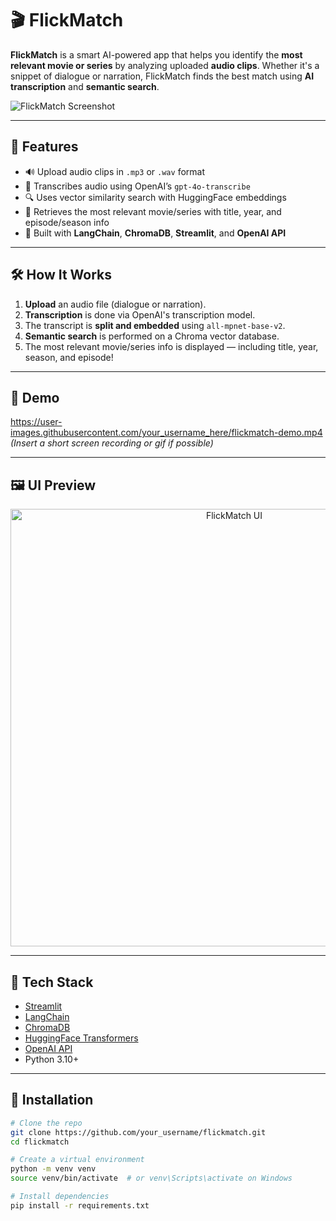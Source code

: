 # 🎬 FlickMatch

**FlickMatch** is a smart AI-powered app that helps you identify the **most relevant movie or series** by analyzing uploaded **audio clips**. Whether it's a snippet of dialogue or narration, FlickMatch finds the best match using **AI transcription** and **semantic search**.

![FlickMatch Screenshot](screenshots/flickmatch_ui.png)

---

## 🚀 Features

- 🔊 Upload audio clips in `.mp3` or `.wav` format
- 🤖 Transcribes audio using OpenAI’s `gpt-4o-transcribe`
- 🔍 Uses vector similarity search with HuggingFace embeddings
- 🎯 Retrieves the most relevant movie/series with title, year, and episode/season info
- 🧠 Built with **LangChain**, **ChromaDB**, **Streamlit**, and **OpenAI API**

---

## 🛠️ How It Works

1. **Upload** an audio file (dialogue or narration).
2. **Transcription** is done via OpenAI's transcription model.
3. The transcript is **split and embedded** using `all-mpnet-base-v2`.
4. **Semantic search** is performed on a Chroma vector database.
5. The most relevant movie/series info is displayed — including title, year, season, and episode!

---

## 🧪 Demo

https://user-images.githubusercontent.com/your_username_here/flickmatch-demo.mp4  
*(Insert a short screen recording or gif if possible)*

---

## 🖼️ UI Preview

<p align="center">
  <img src="screenshots/flickmatch_ui.png" alt="FlickMatch UI" width="700"/>
</p>

---

## 🧰 Tech Stack

- [Streamlit](https://streamlit.io/)
- [LangChain](https://www.langchain.com/)
- [ChromaDB](https://www.trychroma.com/)
- [HuggingFace Transformers](https://huggingface.co/)
- [OpenAI API](https://platform.openai.com/)
- Python 3.10+

---

## 📝 Installation

```bash
# Clone the repo
git clone https://github.com/your_username/flickmatch.git
cd flickmatch

# Create a virtual environment
python -m venv venv
source venv/bin/activate  # or venv\Scripts\activate on Windows

# Install dependencies
pip install -r requirements.txt
